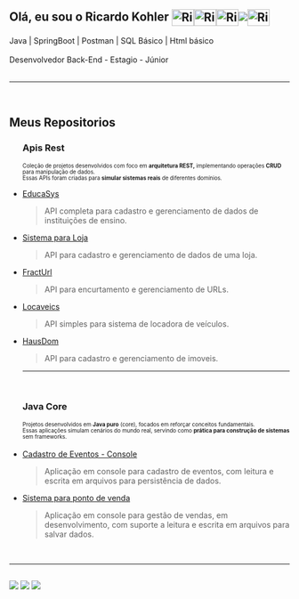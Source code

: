## Olá, eu sou o Ricardo Kohler <img align=center alt="Ricardo-Java" height="30" width="40" src="https://cdn.jsdelivr.net/gh/devicons/devicon@latest/icons/java/java-original.svg" /><img align=center alt="Ricardo-Spring" height="30" width="40" src="https://cdn.jsdelivr.net/gh/devicons/devicon@latest/icons/maven/maven-plain.svg" /><img align=center alt="Ricardo-Spring" height="30" width="40" src ="https://cdn.jsdelivr.net/gh/devicons/devicon@latest/icons/spring/spring-original.svg" /><img src="https://cdn.jsdelivr.net/gh/devicons/devicon@latest/icons/postgresql/postgresql-original-wordmark.svg" /><img align=center alt="Ricardo-Postman" height="30" width="40" src="https://cdn.jsdelivr.net/gh/devicons/devicon@latest/icons/postman/postman-original.svg" />
 Java | SpringBoot | Postman | SQL Básico | Html básico<br><br> Desenvolvedor Back-End - Estagio - Júnior<br><br><hr><br><H2>Meus Repositorios</H2><ul><H3> Apis Rest </H3><small><small>Coleção de projetos desenvolvidos com foco em <b>arquitetura REST,</b> implementando operações <b>CRUD</b> para manipulação de dados.<br>Essas APIs foram criadas para <b>simular sistemas reais</b> de diferentes domínios.</small></small>
<li><a href="https://github.com/Ricardokohler/EducaSys">EducaSys</a><blockquote>API completa para cadastro e gerenciamento de dados de instituições de ensino.</blockquote></li>
<li><a href="https://github.com/Ricardokohler/sistema-loja">Sistema para Loja</a><blockquote>API para cadastro e gerenciamento de dados de uma loja.</blockquote></li>
<li><a href="https://github.com/Ricardokohler/Fracturl---Encurtador-de-Url">FractUrl</a><blockquote>API para encurtamento e gerenciamento de URLs.</blockquote></li><li><a href="https://github.com/Ricardokohler/LocaVeic/branches">Locaveics</a><blockquote>API simples para sistema de locadora de veículos.</blockquote></li>
<li><a href = "https://github.com/Ricardokohler/HausDom---Sistema-Imobiliaria">HausDom</a><blockquote>API para cadastro e gerenciamento de imoveis.</blockquote></li>
<hr><br><h3>Java Core</h3>
<small><small>Projetos desenvolvidos em <b>Java puro</b> (core), focados em reforçar conceitos fundamentais.<br>
Essas aplicações simulam cenários do mundo real, servindo como <b>prática para construção de sistemas</b> sem frameworks.</small></small><br><br>
<li><a href="https://github.com/Ricardokohler/CadastroEventos-Console">Cadastro de Eventos - Console</a><blockquote>Aplicação em console para cadastro de eventos, com leitura e escrita em arquivos para persistência de dados.</blockquote></li><li><a href = "https://github.com/Ricardokohler/Sistema-Ponto-de-Venda---Console">Sistema para ponto de venda</a><blockquote>Aplicação em console para gestão de vendas, em desenvolvimento, com suporte a leitura e escrita em arquivos para salvar dados.</blockquote></li>
</ul><br><hr>





  ##

  <div> 
  <a href="https://wa.me/5511961237444" target="_blank"><img src="https://img.shields.io/badge/WhatsApp-25D366?style=for-the-badge&logo=whatsapp&logoColor=white" target="_blank"></a>
  <a href = "mailto:ricardokohlermk@gmail.com"><img src="https://img.shields.io/badge/-Gmail-%23333?style=for-the-badge&logo=gmail&logoColor=white" target="_blank"></a>
  <a href="https://www.linkedin.com/in/ricardo-bkohler?utm_source=share&utm_campaign=share_via&utm_content=profile&utm_medium=android_ap" target="_blank"><img src="https://img.shields.io/badge/-LinkedIn-%230077B5?style=for-the-badge&logo=linkedin&logoColor=white" target="_blank"></a> 
  
</div>
            
          
